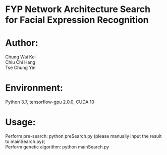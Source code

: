 # FYP Network Architecture Search for Facial Expression Recognition 
# Author:
Chung Wai Kei<br/>
Chiu Chi Hang<br/>
Tse Chung Yin<br/>
# Environment:
Python 3.7, tensorflow-gpu 2.0.0, CUDA 10<br/>
# Usage:
Perform pre-search: python preSearch.py (please manually input the result to mainSearch.py)(<br/>
Perform genetic algorithm: python mainSearch.py<br/>
